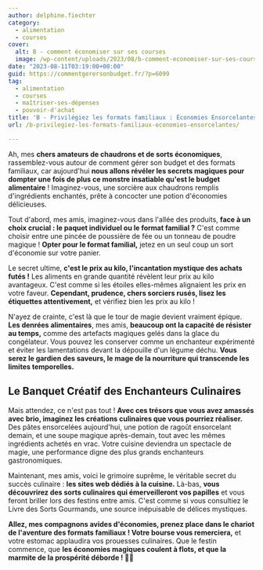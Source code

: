 ```yaml
---
author: delphine.fiechter
category:
  - alimentation
  - courses
cover:
  alt: B - comment économiser sur ses courses
  image: /wp-content/uploads/2023/08/b-comment-economiser-sur-ses-courses.png
date: "2023-08-11T03:19:00+00:00"
guid: https://commentgerersonbudget.fr/?p=6099
tag:
  - alimentation
  - courses
  - maîtriser-ses-dépenses
  - pouvoir-d'achat
title: 'B - Privilégiez les formats familiaux : Économies Ensorcelantes'
url: /b-privilegiez-les-formats-familiaux-economies-ensorcelantes/

---
```

Ah, mes **chers amateurs de chaudrons et de sorts économiques**, rassemblez-vous autour de comment gérer son budget et des formats familiaux, car aujourd'hui **nous allons révéler les secrets magiques pour dompter une fois de plus ce monstre insatiable qu'est le budget alimentaire** ! Imaginez-vous, une sorcière aux chaudrons remplis d'ingrédients enchantés, prête à concocter une potion d'économies délicieuses.

Tout d'abord, mes amis, imaginez-vous dans l'allée des produits, **face à un choix crucial : le paquet individuel ou le format familial ?** C'est comme choisir entre une pincée de poussière de fée ou un tonneau de poudre magique ! **Opter pour le format familial,** jetez en un seul coup un sort d'économie sur votre panier.

Le secret ultime, **c'est le prix au kilo, l'incantation mystique des achats futés !** Les aliments en grande quantité révèlent leur prix au kilo avantageux. C'est comme si les étoiles elles-mêmes alignaient les prix en votre faveur. **Cependant, prudence, chers sorciers rusés, lisez les étiquettes attentivement,** et vérifiez bien les prix au kilo !

N'ayez de crainte, c'est là que le tour de magie devient vraiment épique. **Les denrées alimentaires**, mes amis, **beaucoup ont la capacité de résister au temps,** comme des artefacts magiques gelés dans la glace du congélateur. Vous pouvez les conserver comme un enchanteur expérimenté et éviter les lamentations devant la dépouille d'un légume déchu. **Vous serez le gardien des saveurs, le mage de la nourriture qui transcende les limites temporelles.**

## Le Banquet Créatif des Enchanteurs Culinaires

Mais attendez, ce n'est pas tout ! **Avec ces trésors que vous avez amassés avec brio, imaginez les créations culinaires que vous pourriez réaliser.** Des pâtes ensorcelées aujourd'hui, une potion de ragoût ensorcelant demain, et une soupe magique après-demain, tout avec les mêmes ingrédients achetés en vrac. Votre cuisine deviendra un spectacle de magie, une performance digne des plus grands enchanteurs gastronomiques.

Maintenant, mes amis, voici le grimoire suprême, le véritable secret du succès culinaire : **les sites web dédiés à la cuisine.** Là-bas, **vous découvrirez des sorts culinaires qui émerveilleront vos papilles** et vous feront briller lors des festins entre amis. C'est comme si vous consultiez le Livre des Sorts Gourmands, une source inépuisable de délices mystiques.

**Allez, mes compagnons avides d'économies, prenez place dans le chariot de l'aventure des formats familiaux ! Votre bourse vous remerciera,** et votre estomac applaudira vos prouesses culinaires. Que le festin commence, que **les économies magiques coulent à flots, et que la marmite de la prospérité déborde ! 🍲✨**
